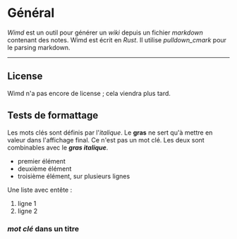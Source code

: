 # Général #

*Wimd* est un outil pour générer un *wiki* depuis un fichier *markdown* contenant des notes.
Wimd est écrit en *Rust*. Il utilise *pulldown_cmark* pour le parsing markdown.

--------------------------------------

## License ##
Wimd n'a pas encore de license ; cela viendra plus tard.

## Tests de formattage ##
Les mots clés sont définis par l'*italique*.
Le **gras** ne sert qu'à mettre en valeur dans l'affichage final. Ce n'est pas un mot clé.
Les deux sont combinables avec le ***gras italique***.

- premier élément
- deuxième élément
- troisième élément,
sur plusieurs lignes

Une liste avec entête :
1. ligne 1
2. ligne 2

### *mot clé* dans un titre ###
